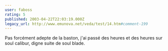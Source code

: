 ```yaml
---
user: faboss
rating: 5
published: 2003-04-22T22:03:19.000Z
legacy_url: http://www.emunova.net/veda/test/14.htm#comment-199
---
```

Pas forcément adepte de la baston, j'ai passé des heures et des heures sur soul calibur, digne suite de soul blade.